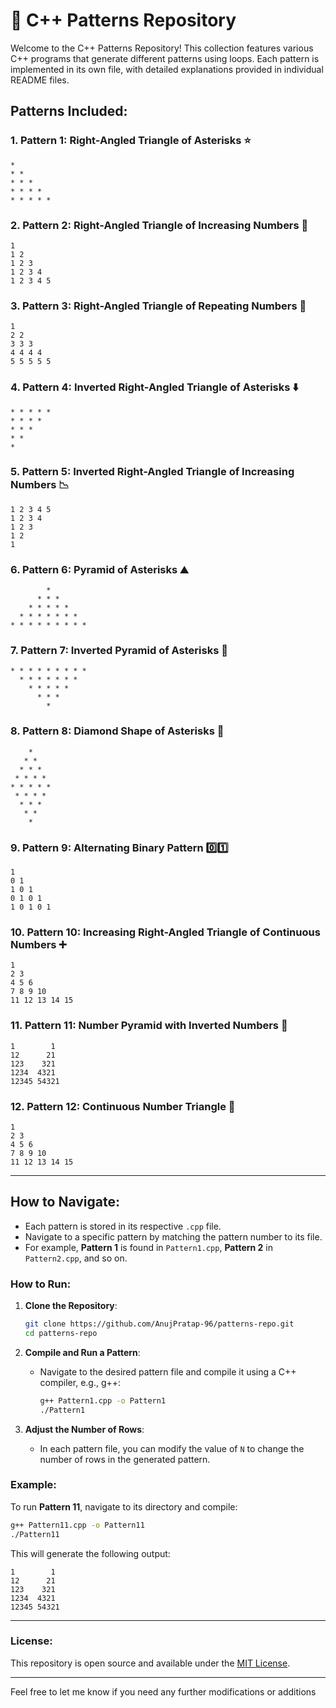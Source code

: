 # 🌟 C++ Patterns Repository

Welcome to the C++ Patterns Repository! This collection features various C++ programs that generate different patterns using loops. Each pattern is implemented in its own file, with detailed explanations provided in individual README files.

## Patterns Included:

### 1. **Pattern 1: Right-Angled Triangle of Asterisks** ⭐
```
*
* *
* * *
* * * *
* * * * *
```

### 2. **Pattern 2: Right-Angled Triangle of Increasing Numbers** 🔢
```
1
1 2
1 2 3
1 2 3 4
1 2 3 4 5
```

### 3. **Pattern 3: Right-Angled Triangle of Repeating Numbers** 🔄
```
1
2 2
3 3 3
4 4 4 4
5 5 5 5 5
```

### 4. **Pattern 4: Inverted Right-Angled Triangle of Asterisks** ⬇️
```
* * * * *
* * * *
* * *
* *
*
```

### 5. **Pattern 5: Inverted Right-Angled Triangle of Increasing Numbers** 📉
```
1 2 3 4 5
1 2 3 4
1 2 3
1 2
1
```

### 6. **Pattern 6: Pyramid of Asterisks** ⛰️
```
        *
      * * *
    * * * * *
  * * * * * * *
* * * * * * * * *
```

### 7. **Pattern 7: Inverted Pyramid of Asterisks** 🔺
```
* * * * * * * * *
  * * * * * * *
    * * * * *
      * * *
        *
```

### 8. **Pattern 8: Diamond Shape of Asterisks** 💎
```
    *
   * *
  * * *
 * * * *
* * * * *
 * * * *
  * * *
   * *
    *
```

### 9. **Pattern 9: Alternating Binary Pattern** 0️⃣1️⃣
```
1
0 1
1 0 1
0 1 0 1
1 0 1 0 1
```

### 10. **Pattern 10: Increasing Right-Angled Triangle of Continuous Numbers** ➕
```
1
2 3
4 5 6
7 8 9 10
11 12 13 14 15
```

### 11. **Pattern 11: Number Pyramid with Inverted Numbers** 🏯
```
1        1
12      21
123    321
1234  4321
12345 54321
```

### 12. **Pattern 12: Continuous Number Triangle** 🔺
```
1
2 3
4 5 6
7 8 9 10
11 12 13 14 15
```

---

## How to Navigate:

- Each pattern is stored in its respective `.cpp` file.
- Navigate to a specific pattern by matching the pattern number to its file.
- For example, **Pattern 1** is found in `Pattern1.cpp`, **Pattern 2** in `Pattern2.cpp`, and so on.

### How to Run:

1. **Clone the Repository**:
   ```bash
   git clone https://github.com/AnujPratap-96/patterns-repo.git
   cd patterns-repo
   ```

2. **Compile and Run a Pattern**:
   - Navigate to the desired pattern file and compile it using a C++ compiler, e.g., g++:
     ```bash
     g++ Pattern1.cpp -o Pattern1
     ./Pattern1
     ```

3. **Adjust the Number of Rows**:
   - In each pattern file, you can modify the value of `N` to change the number of rows in the generated pattern.

### Example:

To run **Pattern 11**, navigate to its directory and compile:
```bash
g++ Pattern11.cpp -o Pattern11
./Pattern11
```

This will generate the following output:
```
1        1
12      21
123    321
1234  4321
12345 54321
```

---

### License:
This repository is open source and available under the [MIT License](LICENSE). 

---

Feel free to let me know if you need any further modifications or additions
